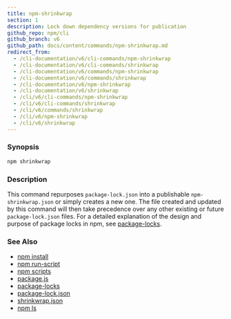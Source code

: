 ```yaml
---
title: npm-shrinkwrap
section: 1
description: Lock down dependency versions for publication
github_repo: npm/cli
github_branch: v6
github_path: docs/content/commands/npm-shrinkwrap.md
redirect_from:
  - /cli-documentation/v6/cli-commands/npm-shrinkwrap
  - /cli-documentation/v6/cli-commands/shrinkwrap
  - /cli-documentation/v6/commands/npm-shrinkwrap
  - /cli-documentation/v6/commands/shrinkwrap
  - /cli-documentation/v6/npm-shrinkwrap
  - /cli-documentation/v6/shrinkwrap
  - /cli/v6/cli-commands/npm-shrinkwrap
  - /cli/v6/cli-commands/shrinkwrap
  - /cli/v6/commands/shrinkwrap
  - /cli/v6/npm-shrinkwrap
  - /cli/v6/shrinkwrap
---
```


### Synopsis

```bash
npm shrinkwrap
```

### Description

This command repurposes `package-lock.json` into a publishable
`npm-shrinkwrap.json` or simply creates a new one. The file created and updated
by this command will then take precedence over any other existing or future
`package-lock.json` files. For a detailed explanation of the design and purpose
of package locks in npm, see [package-locks](/cli/v6/configuring-npm/package-locks).

### See Also

* [npm install](/cli/v6/commands/npm-install)
* [npm run-script](/cli/v6/commands/npm-run-script)
* [npm scripts](/cli/v6/using-npm/scripts)
* [package.js](/cli/v6/configuring-npm/package-json)
* [package-locks](/cli/v6/configuring-npm/package-locks)
* [package-lock.json](/cli/v6/configuring-npm/package-lock-json)
* [shrinkwrap.json](/cli/v6/configuring-npm/shrinkwrap-json)
* [npm ls](/cli/v6/commands/npm-ls)
